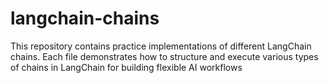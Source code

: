 # langchain-chains
This repository contains practice implementations of different LangChain chains. Each file demonstrates how to structure and execute various types of chains in LangChain for building flexible AI workflows
